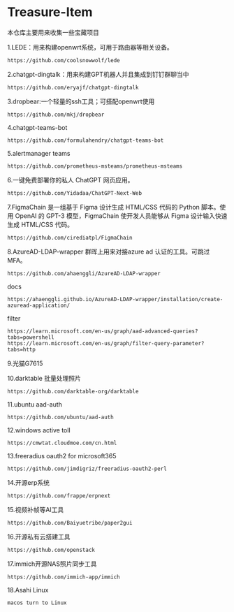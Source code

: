 # Treasure-Item
本仓库主要用来收集一些宝藏项目

1.LEDE：用来构建openwrt系统，可用于路由器等相关设备。
```
https://github.com/coolsnowwolf/lede
```
2.chatgpt-dingtalk：用来构建GPT机器人并且集成到钉钉群聊当中
```
https://github.com/eryajf/chatgpt-dingtalk
```
3.dropbear:一个轻量的ssh工具；可搭配openwrt使用
```
https://github.com/mkj/dropbear
```
4.chatgpt-teams-bot
```
https://github.com/formulahendry/chatgpt-teams-bot
```
5.alertmanager teams
```
https://github.com/prometheus-msteams/prometheus-msteams
```
6.一键免费部署你的私人 ChatGPT 网页应用。
```
https://github.com/Yidadaa/ChatGPT-Next-Web
```
7.FigmaChain 是一组基于 Figma 设计生成 HTML/CSS 代码的 Python 脚本。使用 OpenAI 的 GPT-3 模型，FigmaChain 使开发人员能够从 Figma 设计输入快速生成 HTML/CSS 代码。
```
https://github.com/cirediatpl/FigmaChain
```
8.AzureAD-LDAP-wrapper 群晖上用来对接azure ad 认证的工具。可跳过MFA。
```
https://github.com/ahaenggli/AzureAD-LDAP-wrapper
```
docs
```
https://ahaenggli.github.io/AzureAD-LDAP-wrapper/installation/create-azuread-application/
```
filter
```
https://learn.microsoft.com/en-us/graph/aad-advanced-queries?tabs=powershell   
https://learn.microsoft.com/en-us/graph/filter-query-parameter?tabs=http
```
9.光猫G7615

10.darktable 批量处理照片
```
https://github.com/darktable-org/darktable
```

11.ubuntu aad-auth
```
https://github.com/ubuntu/aad-auth
```

12.windows active toll
```
https://cmwtat.cloudmoe.com/cn.html
```

13.freeradius oauth2 for microsoft365
```
https://github.com/jimdigriz/freeradius-oauth2-perl
```
14.开源erp系统
```
https://github.com/frappe/erpnext
```
15.视频补帧等AI工具
```
https://github.com/Baiyuetribe/paper2gui
```
16.开源私有云搭建工具
```
https://github.com/openstack
```
17.immich开源NAS照片同步工具
```
https://github.com/immich-app/immich
```
18.Asahi Linux
```
macos turn to Linux
```
